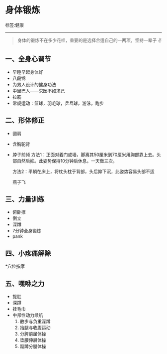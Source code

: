 ﻿# 身体锻炼

标签:健康

---
>身体的锻炼不在多少花样，重要的是选择合适自己的一两项，坚持一辈子 :v:
## 一、全身心调节
* 早睡早起身体好
* 八段锦
* 为男人设计的健身功法
* 中里巴人——求医不如求己
* 拉筋
* 常规运动：篮球，羽毛球，乒乓球，游泳，跑步

## 二、形体修正
* 圆肩
    
* 含胸驼背

* 脖子前倾
    方法1：正面对着门或墙，脚离其50厘米到70厘米用胸部靠上去。头部自然后抑。此姿势保持10分钟后休息。一天做三次。

    方法2：平躺在床上，将枕头枕于背部，头后抑下沉，此姿势容易头部不适
    
    燕子飞

## 三、力量训练
* 俯卧撑
* 倒立
* 深蹲
* 7分钟全身锻炼
* pank

## 四、小疼痛解除
*穴位按摩

## 五、嘿咻之力

* 提肛
* 深蹲
* 挂毛巾
* 中邦性动力续航
    1. 散步与负重深蹲
    2. 抬腿与收腹运动
    3. 分胯前屈体操
    4. 垫腰伸展体操
    5. 踮蹲分腿体操


